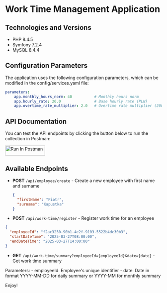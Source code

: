 # Work Time Management Application

## Technologies and Versions
- PHP 8.4.5
- Symfony 7.2.4
- MySQL 8.4.4

## Configuration Parameters
The application uses the following configuration parameters, which can be modified in the config/services.yaml file:

```yaml
parameters:
    app.monthly_hours_norm: 40          # Monthly hours norm
    app.hourly_rate: 20.0               # Base hourly rate (PLN)
    app.overtime_rate_multiplier: 2.0   # Overtime rate multiplier (200%)
```

## API Documentation
You can test the API endpoints by clicking the button below to run the collection in Postman:

[<img src="https://run.pstmn.io/button.svg" alt="Run In Postman" style="width: 128px; height: 32px;">](https://god.gw.postman.com/run-collection/32708062-99de0029-31f0-4f8c-974c-8ed6db94b138?action=collection%2Ffork&source=rip_markdown&collection-url=entityId%3D32708062-99de0029-31f0-4f8c-974c-8ed6db94b138%26entityType%3Dcollection%26workspaceId%3D12f60be8-d681-43c6-b630-cc0451a2b8ee)

## Available Endpoints

- **POST** `/api/employee/create` - Create a new employee with first name and surname
  ```json
  {
    "firstName": "Piotr",
    "surname": "Kapustka"
  }
  ```

- **POST** `/api/work-time/register` - Register work time for an employee
```json
{
  "employeeId": "f2ac3250-90b1-4e2f-9103-5522b4dc30b3",
  "startDateTime": "2025-03-27T08:00:00",
  "endDateTime": "2025-03-27T14:00:00"
}
```

- **GET** `/api/work-time/summary?employeeId={employeeId}&date={date}` - Get work time summary

Parameters:
    - employeeId: Employee's unique identifier
    - date: Date in format YYYY-MM-DD for daily summary or YYYY-MM for monthly summary

Enjoy!
